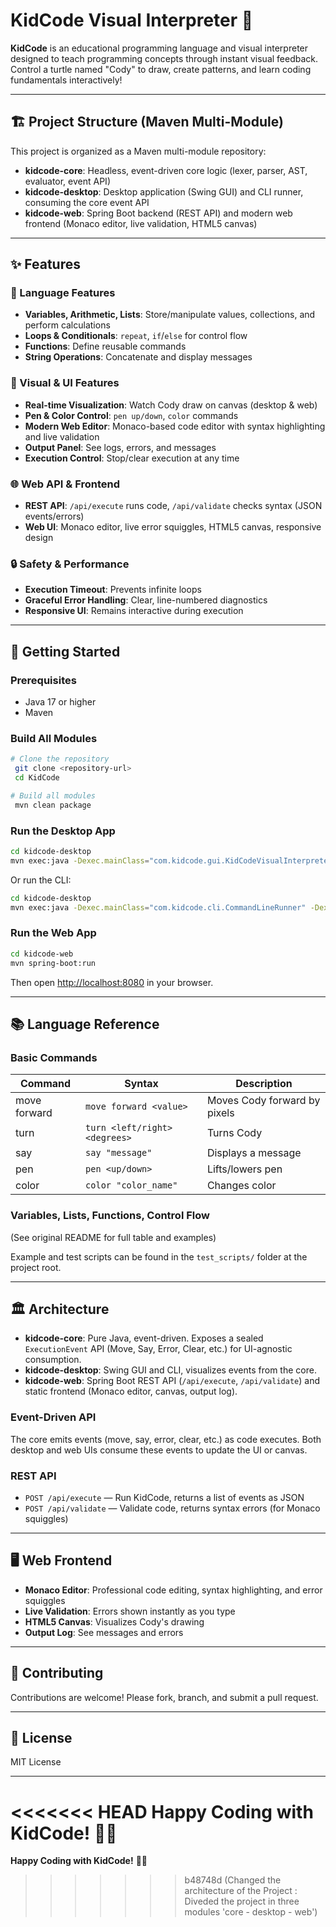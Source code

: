# KidCode Visual Interpreter 🎨

**KidCode** is an educational programming language and visual interpreter designed to teach programming concepts through instant visual feedback. Control a turtle named "Cody" to draw, create patterns, and learn coding fundamentals interactively!

---

## 🏗️ Project Structure (Maven Multi-Module)

This project is organized as a Maven multi-module repository:

- **kidcode-core**: Headless, event-driven core logic (lexer, parser, AST, evaluator, event API)
- **kidcode-desktop**: Desktop application (Swing GUI) and CLI runner, consuming the core event API
- **kidcode-web**: Spring Boot backend (REST API) and modern web frontend (Monaco editor, live validation, HTML5 canvas)

---

## ✨ Features

### 🎯 Language Features
- **Variables, Arithmetic, Lists**: Store/manipulate values, collections, and perform calculations
- **Loops & Conditionals**: `repeat`, `if`/`else` for control flow
- **Functions**: Define reusable commands
- **String Operations**: Concatenate and display messages

### 🎨 Visual & UI Features
- **Real-time Visualization**: Watch Cody draw on canvas (desktop & web)
- **Pen & Color Control**: `pen up/down`, `color` commands
- **Modern Web Editor**: Monaco-based code editor with syntax highlighting and live validation
- **Output Panel**: See logs, errors, and messages
- **Execution Control**: Stop/clear execution at any time

### 🌐 Web API & Frontend
- **REST API**: `/api/execute` runs code, `/api/validate` checks syntax (JSON events/errors)
- **Web UI**: Monaco editor, live error squiggles, HTML5 canvas, responsive design

### 🔒 Safety & Performance
- **Execution Timeout**: Prevents infinite loops
- **Graceful Error Handling**: Clear, line-numbered diagnostics
- **Responsive UI**: Remains interactive during execution

---

## 🚀 Getting Started

### Prerequisites
- Java 17 or higher
- Maven

### Build All Modules
```bash
# Clone the repository
 git clone <repository-url>
 cd KidCode

# Build all modules
 mvn clean package
```

### Run the Desktop App
```bash
cd kidcode-desktop
mvn exec:java -Dexec.mainClass="com.kidcode.gui.KidCodeVisualInterpreter"
```
Or run the CLI:
```bash
cd kidcode-desktop
mvn exec:java -Dexec.mainClass="com.kidcode.cli.CommandLineRunner" -Dexec.args="../test_scripts/<script.kc>"
```

### Run the Web App
```bash
cd kidcode-web
mvn spring-boot:run
```
Then open [http://localhost:8080](http://localhost:8080) in your browser.

---

## 📚 Language Reference

### Basic Commands
| Command | Syntax | Description |
|---------|--------|-------------|
| move forward | `move forward <value>` | Moves Cody forward by pixels |
| turn | `turn <left/right> <degrees>` | Turns Cody |
| say | `say "message"` | Displays a message |
| pen | `pen <up/down>` | Lifts/lowers pen |
| color | `color "color_name"` | Changes color |

### Variables, Lists, Functions, Control Flow
(See original README for full table and examples)

Example and test scripts can be found in the `test_scripts/` folder at the project root.

---

## 🏛️ Architecture

- **kidcode-core**: Pure Java, event-driven. Exposes a sealed `ExecutionEvent` API (Move, Say, Error, Clear, etc.) for UI-agnostic consumption.
- **kidcode-desktop**: Swing GUI and CLI, visualizes events from the core.
- **kidcode-web**: Spring Boot REST API (`/api/execute`, `/api/validate`) and static frontend (Monaco editor, canvas, output log).

### Event-Driven API
The core emits events (move, say, error, clear, etc.) as code executes. Both desktop and web UIs consume these events to update the UI or canvas.

### REST API
- `POST /api/execute` — Run KidCode, returns a list of events as JSON
- `POST /api/validate` — Validate code, returns syntax errors (for Monaco squiggles)

---

## 🖥️ Web Frontend
- **Monaco Editor**: Professional code editing, syntax highlighting, and error squiggles
- **Live Validation**: Errors shown instantly as you type
- **HTML5 Canvas**: Visualizes Cody's drawing
- **Output Log**: See messages and errors

---

## 🤝 Contributing

Contributions are welcome! Please fork, branch, and submit a pull request.

---

## 📄 License

MIT License

---

<<<<<<< HEAD
**Happy Coding with KidCode!** 🎨✨ 
=======
**Happy Coding with KidCode!** 🎨✨ 
>>>>>>> b48748d (Changed the architecture of the Project : Diveded the project in three modules 'core - desktop - web')
